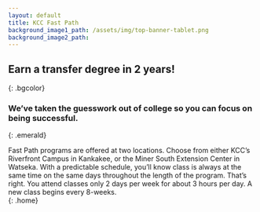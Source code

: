 ```yaml
---
layout: default
title: KCC Fast Path
background_image1_path: /assets/img/top-banner-tablet.png
background_image2_path:
---
```



## Earn a transfer degree in 2 years! <br>
{: .bgcolor}

### We’ve taken the guesswork out of college so you can focus on being successful. <br>
{: .emerald}

Fast Path programs are offered at two locations. Choose from either KCC’s Riverfront Campus in Kankakee, or the Miner South Extension Center in Watseka. With a predictable schedule, you’ll know class is always at the same time on the same days throughout the length of the program. That’s right. You attend classes only 2 days per week for about 3 hours per day. A new class begins every 8-weeks. <br>
{: .home}